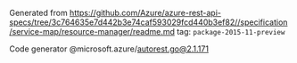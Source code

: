 Generated from https://github.com/Azure/azure-rest-api-specs/tree/3c764635e7d442b3e74caf593029fcd440b3ef82//specification/service-map/resource-manager/readme.md tag: `package-2015-11-preview`

Code generator @microsoft.azure/autorest.go@2.1.171



